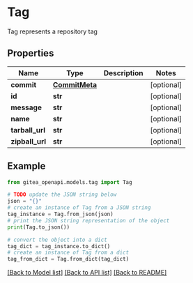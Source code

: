 # Tag

Tag represents a repository tag

## Properties

Name | Type | Description | Notes
------------ | ------------- | ------------- | -------------
**commit** | [**CommitMeta**](CommitMeta.md) |  | [optional] 
**id** | **str** |  | [optional] 
**message** | **str** |  | [optional] 
**name** | **str** |  | [optional] 
**tarball_url** | **str** |  | [optional] 
**zipball_url** | **str** |  | [optional] 

## Example

```python
from gitea_openapi.models.tag import Tag

# TODO update the JSON string below
json = "{}"
# create an instance of Tag from a JSON string
tag_instance = Tag.from_json(json)
# print the JSON string representation of the object
print(Tag.to_json())

# convert the object into a dict
tag_dict = tag_instance.to_dict()
# create an instance of Tag from a dict
tag_from_dict = Tag.from_dict(tag_dict)
```
[[Back to Model list]](../README.md#documentation-for-models) [[Back to API list]](../README.md#documentation-for-api-endpoints) [[Back to README]](../README.md)


